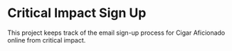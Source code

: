# Critical Impact Sign Up

This project keeps track of the email sign-up process for Cigar Aficionado online from critical impact.